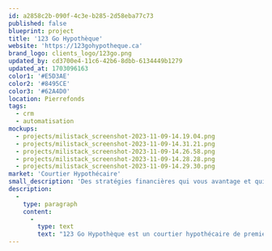 ```yaml
---
id: a2858c2b-090f-4c3e-b285-2d58eba77c73
published: false
blueprint: project
title: '123 Go Hypothèque'
website: 'https://123gohypotheque.ca'
brand_logo: clients_logo/123go.png
updated_by: cd3700e4-11c6-42b6-8dbb-6134449b1279
updated_at: 1703096163
color1: '#E5D3AE'
color2: '#8495CE'
color3: '#62A4D0'
location: Pierrefonds
tags:
  - crm
  - automatisation
mockups:
  - projects/milistack_screenshot-2023-11-09-14.19.04.png
  - projects/milistack_screenshot-2023-11-09-14.31.21.png
  - projects/milistack_screenshot-2023-11-09-14.26.58.png
  - projects/milistack_screenshot-2023-11-09-14.28.28.png
  - projects/milistack_screenshot-2023-11-09-14.29.30.png
market: 'Courtier Hypothécaire'
small_description: 'Des stratégies financières qui vous avantage et qui vous en donnes plus.'
description:
  -
    type: paragraph
    content:
      -
        type: text
        text: "123 Go Hypothèque est un courtier hypothécaire de premier plan, fort de plus de 3000 dossiers traités, qui se distingue dans le secteur par son approche innovante et technologique. Utilisant l'intelligence artificielle, nous offrons des solutions à la fine pointe de la technologie, non seulement pour un suivi de dossier efficace et personnalisé, mais également pour la génération de leads. Chez 123 Go Hypothèque, nous combinons expertise humaine et technologie avancée pour fournir à nos clients des services rapides, fiables et adaptés à leurs besoins spécifiques. Notre engagement est de simplifier et d'optimiser le processus hypothécaire, rendant chaque étape claire et accessible, tout en garantissant les meilleures options disponibles sur le marché."
---
```

